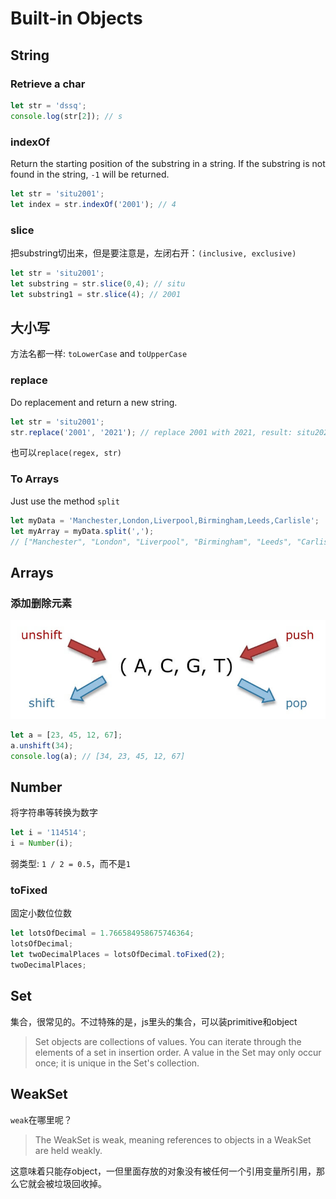 # Built-in Objects

## String

### Retrieve a char

``` javascript
let str = 'dssq';
console.log(str[2]); // s
```

### indexOf

Return the starting position of the substring in a string. If the substring is not found in the string, `-1` will be returned.

``` javascript
let str = 'situ2001';
let index = str.indexOf('2001'); // 4
```

### slice

把substring切出来，但是要注意是，左闭右开：`(inclusive, exclusive)`

``` javascript
let str = 'situ2001';
let substring = str.slice(0,4); // situ
let substring1 = str.slice(4); // 2001
```

## 大小写

方法名都一样: `toLowerCase` and `toUpperCase`

### replace

Do replacement and return a new string.

``` javascript
let str = 'situ2001';
str.replace('2001', '2021'); // replace 2001 with 2021, result: situ2021
```

也可以`replace(regex, str)`

### To Arrays

Just use the method `split`

``` javascript
let myData = 'Manchester,London,Liverpool,Birmingham,Leeds,Carlisle';
let myArray = myData.split(',');
// ["Manchester", "London", "Liverpool", "Birmingham", "Leeds", "Carlisle"]
```

## Arrays

### 添加删除元素

![Great](./images/1pQk8.jpg)

``` javascript
let a = [23, 45, 12, 67];
a.unshift(34);
console.log(a); // [34, 23, 45, 12, 67]
```

## Number

将字符串等转换为数字

``` javascript
let i = '114514';
i = Number(i);
```

弱类型: `1 / 2 = 0.5`，而不是`1`

### toFixed

固定小数位位数

``` javascript
let lotsOfDecimal = 1.766584958675746364;
lotsOfDecimal;
let twoDecimalPlaces = lotsOfDecimal.toFixed(2);
twoDecimalPlaces;
```

## Set

集合，很常见的。不过特殊的是，js里头的集合，可以装primitive和object

> Set objects are collections of values. You can iterate through the elements of a set in insertion order. A value in the Set may only occur once; it is unique in the Set's collection.

## WeakSet

`weak`在哪里呢？

> The WeakSet is weak, meaning references to objects in a WeakSet are held weakly.

这意味着只能存object，一但里面存放的对象没有被任何一个引用变量所引用，那么它就会被垃圾回收掉。
